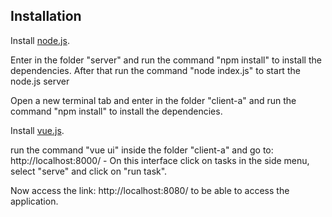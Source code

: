## Installation
Install [node.js](https://nodejs.org/en/).

Enter in the folder "server" and run the command "npm install" to install the dependencies.
After that run the command "node index.js" to start the node.js server

Open a new terminal tab and enter in the folder "client-a" and run the command "npm install" to install the dependencies.

Install [vue.js](https://vuejs.org/v2/guide/installation.html).

run the command "vue ui" inside the folder "client-a" and go to: http://localhost:8000/ - On this interface click on tasks in the side menu, select "serve" and click on "run task". 

Now access the link: http://localhost:8080/ to be able to access the application.
